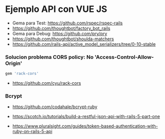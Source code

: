 # Ejemplo API con VUE JS

* Gema para Test: https://github.com/rspec/rspec-rails
* https://github.com/thoughtbot/factory_bot_rails
* Gema para Debug: https://github.com/pry/pry
* https://github.com/thoughtbot/shoulda-matchers
* https://github.com/rails-api/active_model_serializers/tree/0-10-stable


### Solucion problema CORS policy: No 'Access-Control-Allow-Origin'

~~~ruby
gem 'rack-cors'
~~~

* https://github.com/cyu/rack-cors

### Bcrypt

* https://github.com/codahale/bcrypt-ruby

* https://scotch.io/tutorials/build-a-restful-json-api-with-rails-5-part-one

* https://www.pluralsight.com/guides/token-based-authentication-with-ruby-on-rails-5-api